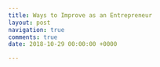 ```yaml
---
title: Ways to Improve as an Entrepreneur
layout: post
navigation: true
comments: true
date: 2018-10-29 00:00:00 +0000

---
```

